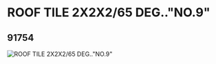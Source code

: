 # ROOF TILE 2X2X2/65 DEG.."NO.9"
## 91754
![ROOF TILE 2X2X2/65 DEG.."NO.9"](https://lc-www-live-s.legocdn.com/media/bricks/5/2/4587710.jpg)